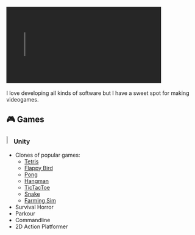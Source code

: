 ![Welcome](./Assets/Welcome.gif)

I love developing all kinds of software but I have a sweet spot for making videogames.

## 🎮 Games
### <img src="https://www.vectorlogo.zone/logos/unity3d/unity3d-icon.svg" width = 3%; height=3% /> Unity
- Clones of popular games:
  - [Tetris](https://github.com/Nizar1999/Yet-Another-Tetris-Clone)
  - [Flappy Bird](https://github.com/Nizar1999/Yet-Another-Flappy-Bird-Clone) 
  - [Pong](https://github.com/Nizar1999/Yet-Another-Pong-Clone) 
  - [Hangman](https://github.com/Nizar1999/Yet-Another-Hangman-Clone) 
  - [TicTacToe](https://github.com/Nizar1999/Unbeatable-TicTacToe) 
  - [Snake](https://github.com/Nizar1999/Yet-Another-Snake-Clone) 
  - [Farming Sim](https://github.com/Nizar1999/Farming-Sim)
- Survival Horror
- Parkour
- Commandline
- 2D Action Platformer
